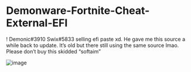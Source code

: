 # Demonware-Fortnite-Cheat-External-EFI
! Demonic#3910 Swix#5833 selling efi paste xd. He gave me this source a while back to update. It’s old but there still using the same source lmao. Please don’t buy this skidded “softaim”


![image](https://user-images.githubusercontent.com/100106629/159161275-86fc50b8-3c93-4473-bc8e-97cc49fa62bd.png)








